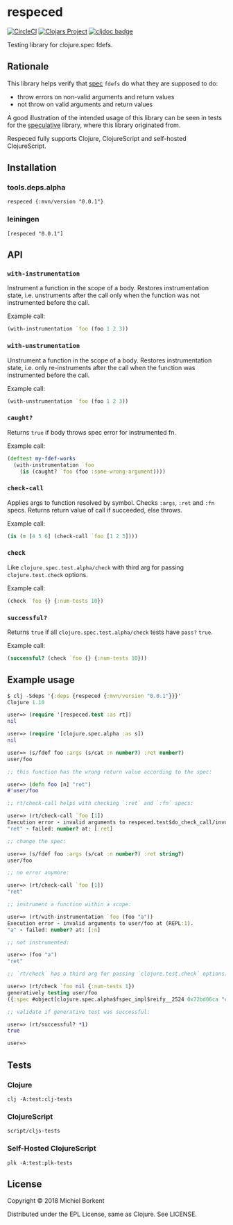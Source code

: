# respeced
[![CircleCI](https://circleci.com/gh/borkdude/respeced/tree/master.svg?style=svg)](https://circleci.com/gh/borkdude/respeced/tree/master)
[![Clojars Project](https://img.shields.io/clojars/v/respeced.svg)](https://clojars.org/respeced)
[![cljdoc badge](https://cljdoc.org/badge/respeced/respeced)](https://cljdoc.org/d/respeced/respeced/CURRENT)

Testing library for clojure.spec fdefs.

## Rationale

This library helps verify that [spec](https://clojure.org/about/spec) `fdefs` do
what they are supposed to do:

- throw errors on non-valid arguments and return values
- not throw on valid arguments and return values

A good illustration of the intended usage of this library can be seen in tests
for the
[speculative](https://github.com/slipset/speculative/blob/master/test/speculative/core_test.cljc)
library, where this library originated from.

Respeced fully supports Clojure, ClojureScript and self-hosted ClojureScript.

## Installation

### tools.deps.alpha

```
respeced {:mvn/version "0.0.1"}
```

### leiningen

```
[respeced "0.0.1"]
```

## API

### `with-instrumentation`
Instrument a function in the scope of a body. Restores instrumentation state,
i.e. unstruments after the call only when the function was not instrumented
before the call.

Example call:

```clojure
(with-instrumentation `foo (foo 1 2 3))
```

### `with-unstrumentation`
Unstrument a function in the scope of a body. Restores instrumentation state,
i.e. only re-instruments after the call when the function was instrumented
before the call.

Example call:

```clojure
(with-unstrumentation `foo (foo 1 2 3))
```

### `caught?`
Returns `true` if body throws spec error for instrumented fn.

Example call:

```clojure
(deftest my-fdef-works
  (with-instrumentation `foo
    (is (caught? `foo (foo :some-wrong-argument))))
```

### `check-call`
Applies args to function resolved by symbol. Checks `:args`, `:ret` and `:fn`
specs. Returns return value of call if succeeded, else throws.

Example call:

```clojure
(is (= [4 5 6] (check-call `foo [1 2 3])))
```

### `check`
Like `clojure.spec.test.alpha/check` with third arg for passing
`clojure.test.check` options.

Example call:

```clojure
(check `foo {} {:num-tests 10})
```

### `successful?`
Returns `true` if all `clojure.spec.test.alpha/check` tests have `pass?` `true`.

Example call:

```clojure
(successful? (check `foo {} {:num-tests 10}))
```

## Example usage

``` clojure
$ clj -Sdeps '{:deps {respeced {:mvn/version "0.0.1"}}}'
Clojure 1.10

user=> (require '[respeced.test :as rt])
nil

user=> (require '[clojure.spec.alpha :as s])
nil

user=> (s/fdef foo :args (s/cat :n number?) :ret number?)
user/foo

;; this function has the wrong return value according to the spec:

user=> (defn foo [n] "ret")
#'user/foo

;; rt/check-call helps with checking `:ret` and `:fn` specs:

user=> (rt/check-call `foo [1])
Execution error - invalid arguments to respeced.test$do_check_call/invokeStatic at (test.cljc:138).
"ret" - failed: number? at: [:ret]

;; change the spec:

user=> (s/fdef foo :args (s/cat :n number?) :ret string?)
user/foo

;; no error anymore:

user=> (rt/check-call `foo [1])
"ret"

;; instrument a function within a scope:

user=> (rt/with-instrumentation `foo (foo "a"))
Execution error - invalid arguments to user/foo at (REPL:1).
"a" - failed: number? at: [:n]

;; not instrumented:

user=> (foo "a")
"ret"

;; `rt/check` has a third arg for passing `clojure.test.check` options:

user=> (rt/check `foo nil {:num-tests 1})
generatively testing user/foo
({:spec #object[clojure.spec.alpha$fspec_impl$reify__2524 0x72bd06ca "clojure.spec.alpha$fspec_impl$reify__2524@72bd06ca"], :clojure.spec.test.check/ret {:result true, :pass? true, :num-tests 1, :time-elapsed-ms 1, :seed 1541249961647}, :sym user/foo})

;; validate if generative test was successful:

user=> (rt/successful? *1)
true

user=>
```

## Tests

### Clojure

    clj -A:test:clj-tests
     
### ClojureScript

    script/cljs-tests
    
### Self-Hosted ClojureScript
   
    plk -A:test:plk-tests

## License

Copyright © 2018 Michiel Borkent

Distributed under the EPL License, same as Clojure. See LICENSE.
